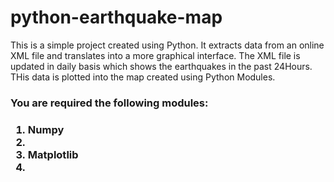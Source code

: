 # python-earthquake-map

<p>This is a simple project created using Python. It extracts data from an online XML file and translates into a more graphical interface. The XML file is updated in daily basis which shows the earthquakes in the past 24Hours. THis data is plotted into the map created using Python Modules.<p> 

<h3> You are required the following modules:<h3>
<ol>
<li>Numpy<li>
<li>Matplotlib<li>
